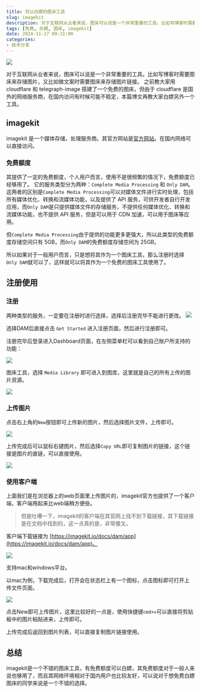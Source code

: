 ```yaml
---
title: 可以白嫖的图床工具
slug: imagekit
description: 对于互联网从业者来说，图床可以说是一个非常重要的工具。比如写博客时需要图床来存储图片，又比如做文案时需要图床来存储图片链接。之前教大家用 cloudflare 和 telegraph-image 搭建了一个免费的图床，但由于 cloudflare 是国外的网络服务商，在国内访问有时候可能不稳定，本篇博文再教大家白嫖另外一个工具。
tags: [免费, 白嫖, 图床, imagekit]
date: 2024-11-27 09:31:00
categories:
- 技术分享
---
```


![](https://s2.loli.net/2024/11/27/GAH9uL2XeDPqI4i.png)

对于互联网从业者来说，图床可以说是一个非常重要的工具。比如写博客时需要图床来存储图片，又比如做文案时需要图床来存储图片链接。
之前教大家用 cloudflare 和 telegraph-image 搭建了一个免费的图床，但由于 cloudflare 是国外的网络服务商，在国内访问有时候可能不稳定，本篇博文再教大家白嫖另外一个工具。

<!-- more -->

## imagekit

imagekit 是一个媒体存储，处理服务商。其官方网站是[官方网站](https://imagekit.io/)。在国内网络可以直接访问。

### 免费额度

其提供了一定的免费额度，个人用户而言，使用不是很频繁的情况下，免费额度已经够用了。
它的服务类型分为两种：`Complete Media Processing` 和 `Only DAM`。
这两者的区别是`Complete Media Processing`可以对媒体文件进行实时处理，包括所有媒体优化、转换和流媒体功能，以及提供了 API 服务，可供开发者自行开发应用，而`Only DAM`是只提供媒体文件的存储服务，不提供任何媒体优化、转换和流媒体功能，也不提供 API 服务，但是可以用于 CDN 加速，可以用于图床等应用。

但`Complete Media Processing`由于提供的功能更多更强大，所以此类型的免费额度存储空间只有 5GB，而`Only DAM`的免费额度存储空间为 25GB。

所以如果对于一般用户而言，只是想将其作为一个图床工具，那么注册时选择`Only DAM`就可以了，这样就可以将其作为一个免费的图床工具使用了。

## 注册使用

### 注册

两种类型的服务，一定要在注册时进行选择，选择后注册完毕不能进行更改。
![](https://s2.loli.net/2024/11/27/dK7Vbr89EH4lhQq.png)

选择DAM后直接点击 `Get Started` 进入注册页面，然后进行注册即可。

注册完毕后登录进入Dashboard页面，在左侧菜单栏可以看到自己账户所支持的功能：

![](https://s2.loli.net/2024/11/27/18g53inWCxqT2fD.png)

图床工具，选择 `Media Library` 即可进入到图库，这里就是自己的所有上传的图片资源。

![](https://s2.loli.net/2024/11/27/BwiUONEeku9c25S.png)


### 上传图片

点击右上角的`New`按钮即可上传新的图片，然后选择图片文件，上传即可。

![](https://s2.loli.net/2024/11/27/2sCGIVbSMlH67LE.png)

上传完成后可以鼠标右键图片，然后选择`Copy URL`即可复制图片的链接，这个链接是图片的直链，可以直接使用。

![](https://s2.loli.net/2024/11/27/nTHRgQswNFOASMl.png)

### 使用客户端
上面我们是在浏览器上的web页面里上传图片的，imagekit官方也提供了一个客户端，客户端用起来比web端稍方便些。

> 但是吐嘈一下，imagekit的客户端在其官网上找不到下载链接，其下载链接是在文档中找到的，这一点真的是，非常傻叉。

客户端下载链接为 [https://imagekit.io/docs/dam/app](https://imagekit.io/docs/dam/app)。

![](https://s2.loli.net/2024/11/27/nhPsyNEb4gLaYI6.png)

支持mac和windows平台。

以mac为例，下载完成后，打开会在状态栏上有一个图标，点击图标即可打开上传文件页面。

![](https://s2.loli.net/2024/11/27/fE8VtsbQDKYkqgB.png)

点击New即可上传图片，这里比较好的一点是，使用快捷键`cmd+v`可以直接将剪贴板中的图片粘贴进来，上传即可。

上传完成后返回到图片列表，可以直接复制图片链接使用。

## 总结
imagekit是一个不错的图床工具，有免费额度可以白嫖，其免费额度对于一般人来说也够用了，而且其网络环境相对于国内用户也比较友好，可以说对于想免费白嫖图床的同学来说是一个不错的选择。
